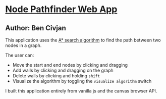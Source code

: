 # [Node Pathfinder Web App](http://bencivjan.me/PathFinderApp)
## Author: Ben Civjan

This application uses the [A* search algorithm](https://en.wikipedia.org/wiki/A*_search_algorithm) to find the path between two nodes in a graph.

The user can:
- Move the start and end nodes by clicking and dragging
- Add walls by clicking and dragging on the graph
- Delete walls by clicking and holding `shift`
- Visualize the algorithm by toggling the `visualize algorithm` switch

I built this application entirely from vanilla js and the canvas browser API.